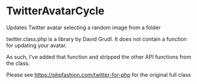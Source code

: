 # TwitterAvatarCycle
Updates Twitter avatar selecting a random image from a folder

twitter.class.php is a library by David Grudl. It does not contain a function for updating your avatar.

As such, I've added that function and stripped the other API functions from the class.

Please see https://phpfashion.com/twitter-for-php for the original full class
